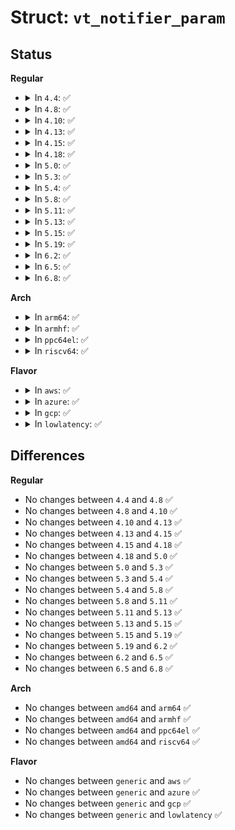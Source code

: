 # Struct: <code>vt_notifier_param</code>

## Status
<b>Regular</b>
<ul>
<li>
<details>
<summary>In <code>4.4</code>: ✅</summary>

```c
struct vt_notifier_param {
    struct vc_data *vc;
    unsigned int c;
};
```
</details>
</li>
<li>
<details>
<summary>In <code>4.8</code>: ✅</summary>

```c
struct vt_notifier_param {
    struct vc_data *vc;
    unsigned int c;
};
```
</details>
</li>
<li>
<details>
<summary>In <code>4.10</code>: ✅</summary>

```c
struct vt_notifier_param {
    struct vc_data *vc;
    unsigned int c;
};
```
</details>
</li>
<li>
<details>
<summary>In <code>4.13</code>: ✅</summary>

```c
struct vt_notifier_param {
    struct vc_data *vc;
    unsigned int c;
};
```
</details>
</li>
<li>
<details>
<summary>In <code>4.15</code>: ✅</summary>

```c
struct vt_notifier_param {
    struct vc_data *vc;
    unsigned int c;
};
```
</details>
</li>
<li>
<details>
<summary>In <code>4.18</code>: ✅</summary>

```c
struct vt_notifier_param {
    struct vc_data *vc;
    unsigned int c;
};
```
</details>
</li>
<li>
<details>
<summary>In <code>5.0</code>: ✅</summary>

```c
struct vt_notifier_param {
    struct vc_data *vc;
    unsigned int c;
};
```
</details>
</li>
<li>
<details>
<summary>In <code>5.3</code>: ✅</summary>

```c
struct vt_notifier_param {
    struct vc_data *vc;
    unsigned int c;
};
```
</details>
</li>
<li>
<details>
<summary>In <code>5.4</code>: ✅</summary>

```c
struct vt_notifier_param {
    struct vc_data *vc;
    unsigned int c;
};
```
</details>
</li>
<li>
<details>
<summary>In <code>5.8</code>: ✅</summary>

```c
struct vt_notifier_param {
    struct vc_data *vc;
    unsigned int c;
};
```
</details>
</li>
<li>
<details>
<summary>In <code>5.11</code>: ✅</summary>

```c
struct vt_notifier_param {
    struct vc_data *vc;
    unsigned int c;
};
```
</details>
</li>
<li>
<details>
<summary>In <code>5.13</code>: ✅</summary>

```c
struct vt_notifier_param {
    struct vc_data *vc;
    unsigned int c;
};
```
</details>
</li>
<li>
<details>
<summary>In <code>5.15</code>: ✅</summary>

```c
struct vt_notifier_param {
    struct vc_data *vc;
    unsigned int c;
};
```
</details>
</li>
<li>
<details>
<summary>In <code>5.19</code>: ✅</summary>

```c
struct vt_notifier_param {
    struct vc_data *vc;
    unsigned int c;
};
```
</details>
</li>
<li>
<details>
<summary>In <code>6.2</code>: ✅</summary>

```c
struct vt_notifier_param {
    struct vc_data *vc;
    unsigned int c;
};
```
</details>
</li>
<li>
<details>
<summary>In <code>6.5</code>: ✅</summary>

```c
struct vt_notifier_param {
    struct vc_data *vc;
    unsigned int c;
};
```
</details>
</li>
<li>
<details>
<summary>In <code>6.8</code>: ✅</summary>

```c
struct vt_notifier_param {
    struct vc_data *vc;
    unsigned int c;
};
```
</details>
</li>
</ul>
<b>Arch</b>
<ul>
<li>
<details>
<summary>In <code>arm64</code>: ✅</summary>

```c
struct vt_notifier_param {
    struct vc_data *vc;
    unsigned int c;
};
```
</details>
</li>
<li>
<details>
<summary>In <code>armhf</code>: ✅</summary>

```c
struct vt_notifier_param {
    struct vc_data *vc;
    unsigned int c;
};
```
</details>
</li>
<li>
<details>
<summary>In <code>ppc64el</code>: ✅</summary>

```c
struct vt_notifier_param {
    struct vc_data *vc;
    unsigned int c;
};
```
</details>
</li>
<li>
<details>
<summary>In <code>riscv64</code>: ✅</summary>

```c
struct vt_notifier_param {
    struct vc_data *vc;
    unsigned int c;
};
```
</details>
</li>
</ul>
<b>Flavor</b>
<ul>
<li>
<details>
<summary>In <code>aws</code>: ✅</summary>

```c
struct vt_notifier_param {
    struct vc_data *vc;
    unsigned int c;
};
```
</details>
</li>
<li>
<details>
<summary>In <code>azure</code>: ✅</summary>

```c
struct vt_notifier_param {
    struct vc_data *vc;
    unsigned int c;
};
```
</details>
</li>
<li>
<details>
<summary>In <code>gcp</code>: ✅</summary>

```c
struct vt_notifier_param {
    struct vc_data *vc;
    unsigned int c;
};
```
</details>
</li>
<li>
<details>
<summary>In <code>lowlatency</code>: ✅</summary>

```c
struct vt_notifier_param {
    struct vc_data *vc;
    unsigned int c;
};
```
</details>
</li>
</ul>

## Differences
<b>Regular</b>
<ul>
<li>
No changes between <code>4.4</code> and <code>4.8</code> ✅
</li>
<li>
No changes between <code>4.8</code> and <code>4.10</code> ✅
</li>
<li>
No changes between <code>4.10</code> and <code>4.13</code> ✅
</li>
<li>
No changes between <code>4.13</code> and <code>4.15</code> ✅
</li>
<li>
No changes between <code>4.15</code> and <code>4.18</code> ✅
</li>
<li>
No changes between <code>4.18</code> and <code>5.0</code> ✅
</li>
<li>
No changes between <code>5.0</code> and <code>5.3</code> ✅
</li>
<li>
No changes between <code>5.3</code> and <code>5.4</code> ✅
</li>
<li>
No changes between <code>5.4</code> and <code>5.8</code> ✅
</li>
<li>
No changes between <code>5.8</code> and <code>5.11</code> ✅
</li>
<li>
No changes between <code>5.11</code> and <code>5.13</code> ✅
</li>
<li>
No changes between <code>5.13</code> and <code>5.15</code> ✅
</li>
<li>
No changes between <code>5.15</code> and <code>5.19</code> ✅
</li>
<li>
No changes between <code>5.19</code> and <code>6.2</code> ✅
</li>
<li>
No changes between <code>6.2</code> and <code>6.5</code> ✅
</li>
<li>
No changes between <code>6.5</code> and <code>6.8</code> ✅
</li>
</ul>
<b>Arch</b>
<ul>
<li>
No changes between <code>amd64</code> and <code>arm64</code> ✅
</li>
<li>
No changes between <code>amd64</code> and <code>armhf</code> ✅
</li>
<li>
No changes between <code>amd64</code> and <code>ppc64el</code> ✅
</li>
<li>
No changes between <code>amd64</code> and <code>riscv64</code> ✅
</li>
</ul>
<b>Flavor</b>
<ul>
<li>
No changes between <code>generic</code> and <code>aws</code> ✅
</li>
<li>
No changes between <code>generic</code> and <code>azure</code> ✅
</li>
<li>
No changes between <code>generic</code> and <code>gcp</code> ✅
</li>
<li>
No changes between <code>generic</code> and <code>lowlatency</code> ✅
</li>
</ul>
